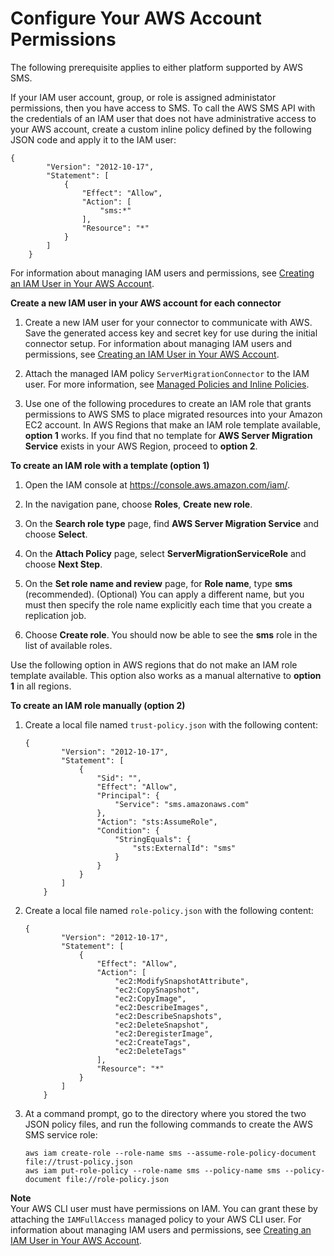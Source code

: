 # Configure Your AWS Account Permissions<a name="IAM_setup"></a>

The following prerequisite applies to either platform supported by AWS SMS\.

If your IAM user account, group, or role is assigned administator permissions, then you have access to SMS. To call the AWS SMS API with the credentials of an IAM user that does not have administrative access to your AWS account, create a custom inline policy defined by the following JSON code and apply it to the IAM user: 

```
{
        "Version": "2012-10-17",
        "Statement": [
            {
                "Effect": "Allow",
                "Action": [
                    "sms:*"
                ],
                "Resource": "*"
            }
        ]
    }
```

For information about managing IAM users and permissions, see [Creating an IAM User in Your AWS Account](http://docs.aws.amazon.com/IAM/latest/UserGuide/id_users_create.html)\.

**Create a new IAM user in your AWS account for each connector**

1. Create a new IAM user for your connector to communicate with AWS\. Save the generated access key and secret key for use during the initial connector setup\. For information about managing IAM users and permissions, see [Creating an IAM User in Your AWS Account](http://docs.aws.amazon.com/IAM/latest/UserGuide/id_users_create.html)\.

1. Attach the managed IAM policy `ServerMigrationConnector` to the IAM user\. For more information, see [Managed Policies and Inline Policies](http://docs.aws.amazon.com/IAM/latest/UserGuide/access_policies_managed-vs-inline.html)\.

1. Use one of the following procedures to create an IAM role that grants permissions to AWS SMS to place migrated resources into your Amazon EC2 account\. In AWS Regions that make an IAM role template available, **option 1** works\. If you find that no template for **AWS Server Migration Service** exists in your AWS Region, proceed to **option 2**\.

**To create an IAM role with a template \(option 1\)**

1. Open the IAM console at [https://console\.aws\.amazon\.com/iam/](https://console.aws.amazon.com/iam/)\.

1. In the navigation pane, choose **Roles**, **Create new role**\.

1. On the **Search role type** page, find **AWS Server Migration Service** and choose **Select**\. 

1. On the **Attach Policy** page, select **ServerMigrationServiceRole** and choose **Next Step**\.

1. On the **Set role name and review** page, for **Role name**, type **sms** \(recommended\)\. \(Optional\) You can apply a different name, but you must then specify the role name explicitly each time that you create a replication job\.

1. Choose **Create role**\. You should now be able to see the **sms** role in the list of available roles\.

Use the following option in AWS regions that do not make an IAM role template available\. This option also works as a manual alternative to **option 1** in all regions\.

**To create an IAM role manually \(option 2\)**

1. Create a local file named `trust-policy.json` with the following content:

   ```
   {
           "Version": "2012-10-17",
           "Statement": [
               {
                   "Sid": "",
                   "Effect": "Allow",
                   "Principal": {
                       "Service": "sms.amazonaws.com"
                   },
                   "Action": "sts:AssumeRole",
                   "Condition": {
                       "StringEquals": {
                           "sts:ExternalId": "sms"
                       }
                   }
               }
           ]
       }
   ```

1. Create a local file named `role-policy.json` with the following content:

   ```
   {
           "Version": "2012-10-17",
           "Statement": [
               {
                   "Effect": "Allow",
                   "Action": [
                       "ec2:ModifySnapshotAttribute",
                       "ec2:CopySnapshot",
                       "ec2:CopyImage",
                       "ec2:DescribeImages",
                       "ec2:DescribeSnapshots",
                       "ec2:DeleteSnapshot",
                       "ec2:DeregisterImage",
                       "ec2:CreateTags",
                       "ec2:DeleteTags"
                   ],
                   "Resource": "*"
               }
           ]
       }
   ```

1. At a command prompt, go to the directory where you stored the two JSON policy files, and run the following commands to create the AWS SMS service role:

   ```
   aws iam create-role --role-name sms --assume-role-policy-document file://trust-policy.json
   aws iam put-role-policy --role-name sms --policy-name sms --policy-document file://role-policy.json
   ```

**Note**  
Your AWS CLI user must have permissions on IAM\. You can grant these by attaching the `IAMFullAccess` managed policy to your AWS CLI user\. For information about managing IAM users and permissions, see [Creating an IAM User in Your AWS Account](http://docs.aws.amazon.com/IAM/latest/UserGuide/id_users_create.html)\. 
